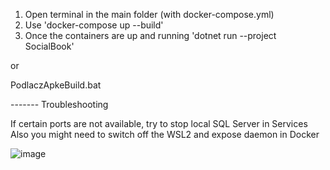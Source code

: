 1. Open terminal in the main folder (with docker-compose.yml)
2. Use 'docker-compose up --build'
3. Once the containers are up and running 'dotnet run --project SocialBook'

or

PodlaczApkeBuild.bat

------- Troubleshooting

If certain ports are not available, try to stop local SQL Server in Services
Also you might need to switch off the WSL2 and expose daemon in Docker

![image](https://github.com/user-attachments/assets/738f4c89-0414-4494-ac1c-89446b44d77b)

